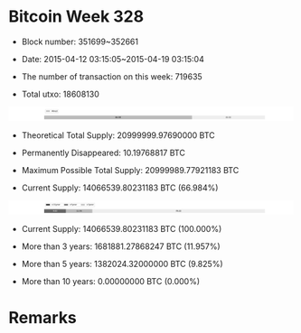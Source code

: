 # Bitcoin Week 328

- Block number: 351699~352661

- Date: 2015-04-12 03:15:05~2015-04-19 03:15:04

- The number of transaction on this week: 719635

- Total utxo: 18608130

![](../images/mined_week328.png)

- Theoretical Total Supply: 20999999.97690000 BTC

- Permanently Disappeared: 10.19768817 BTC

- Maximum Possible Total Supply: 20999989.77921183 BTC

- Current Supply: 14066539.80231183 BTC (66.984%)

![](../images/year_week328.png)


- Current Supply: 14066539.80231183 BTC (100.000%)

- More than 3 years: 1681881.27868247 BTC (11.957%)

- More than 5 years: 1382024.32000000 BTC (9.825%)

- More than 10 years: 0.00000000 BTC (0.000%)

# Remarks

